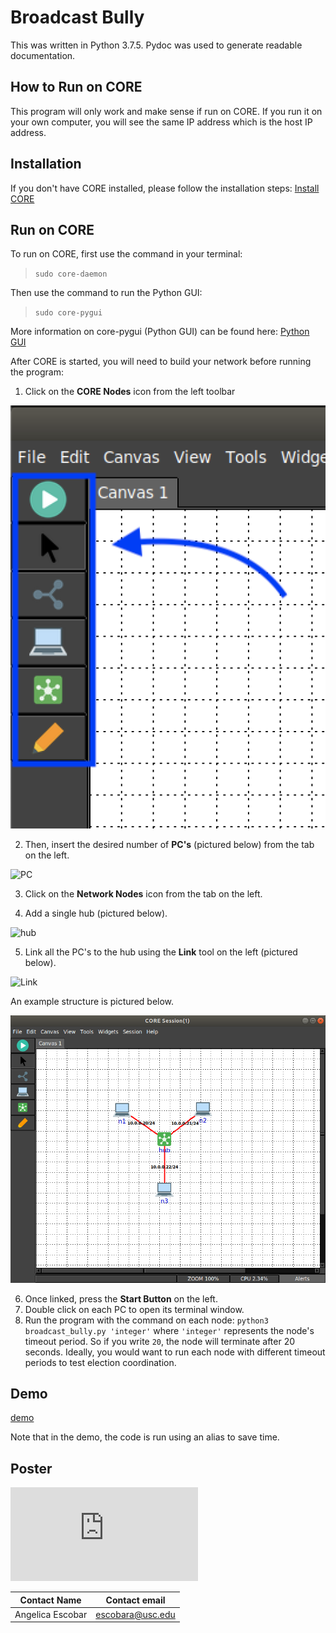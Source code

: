 # Broadcast Bully

This was written in Python 3.7.5.
Pydoc was used to generate readable documentation.

## How to Run on CORE

This program will only work and make sense if run on CORE. If you run it on your own computer, you will see the same IP address which is the host IP address. 

## Installation
If you don't have CORE installed, please follow the installation steps:
[Install CORE](https://coreemu.github.io/core/install.html)

## Run on CORE

To run on CORE, first use the command in your terminal:

>`sudo core-daemon`

Then use the command to run the Python GUI:
>`sudo core-pygui`


More information on core-pygui (Python GUI) can be found here: [Python GUI](https://coreemu.github.io/core/pygui.html#overview)


After CORE is started, you will need to build your network before running the program: 

1. Click on the **CORE Nodes** icon from the left toolbar

![toolbar](https://github.com/binaery-a/broadcast_bully/blob/f9d3e2b445eb581ba26e76d14d7f3049065fbd57/toolbar.png)

2. Then, insert the desired number of **PC's** (pictured below) from the tab on the left.

![PC](https://coreemu.github.io/core/static/pygui/pc.png)

3. Click on the **Network Nodes** icon from the tab on the left.

4. Add a single hub (pictured below).

![hub](https://coreemu.github.io/core/static/pygui/hub.png)

5. Link all the PC's to the hub using the **Link** tool on the left (pictured below).

![Link](https://coreemu.github.io/core/static/pygui/link.png)

An example structure is pictured below.

![structure](https://github.com/binaery-a/broadcast_bully/blob/7e986e7765eb6a19ecbfbaf8bdad8ac50e7f0943/network%20strucuture.png)

6. Once linked, press the **Start Button** on the left.
7. Double click on each PC to open its terminal window. 
8. Run the program with the command on each node:
```python3 broadcast_bully.py 'integer'``` where `'integer'` represents the node's timeout period. So if you write `20`, the node will terminate after 20 seconds. Ideally, you would want to run each node with different timeout periods to test election coordination.

## Demo

[demo](https://www.dropbox.com/sh/hq5ketykplzrdfq/AAC7BKlQy6MRC36TutnP1RnKa?dl=0&preview=cast.mp4)

Note that in the demo, the code is run using an alias to save time.

## Poster

![poster presentation](https://github.com/binaery-a/broadcast_bully/blob/3506643c0a0e12ac110c1b66334d123a37ec2e99/Broadcast%20Bully.pdf)

 



























|Contact Name    |Contact email  |
|----------------|----------------|
|Angelica Escobar|escobara@usc.edu|
